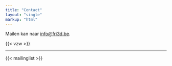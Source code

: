 ```yaml
---
title: "Contact"
layout: "single"
markup: "html"
---
```


<div class="block--centered">
<p>Mailen kan naar <a href="mailto:info@fri3d.be">info@fri3d.be</a>.</p>
</div>

<div class="block--centered">
	{{< vzw >}}
</div>
<hr class="gridrule" />
<div class="block--centered">
{{< mailinglist >}}
</div>